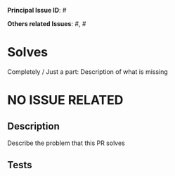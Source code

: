 [//]: # (=========================)
[//]: # (Issue Related)
[//]: # (=========================)
[//]: # (The title must have the next format: PR: Issue <Issue ID>)

**Principal Issue ID**: #

**Others related Issues**: #, #

# Solves
Completely / Just a part: Description of what is missing


[//]: # (=========================)
[//]: # (Non issue Related)
[//]: # (=========================)
[//]: # (The title must have the next format: PR NO ISSUE: short title)

# NO ISSUE RELATED

## Description
Describe the problem that this PR solves


[//]: # (=========================)
[//]: # (All)
[//]: # (=========================)


## Tests
[//]: # (Steps to test)
